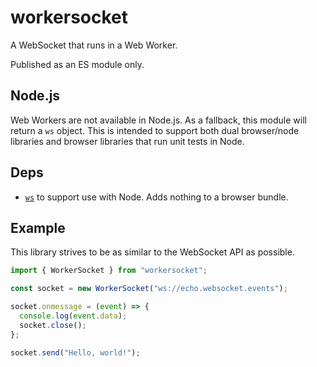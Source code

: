 # workersocket

A WebSocket that runs in a Web Worker.

Published as an ES module only.

## Node.js

Web Workers are not available in Node.js. As a fallback, this module will return a `ws` object. This is intended to support both dual browser/node libraries and browser libraries that run unit tests in Node.

## Deps

- [`ws`](https://www.npmjs.com/package/ws) to support use with Node. Adds nothing to a browser bundle.

## Example

This library strives to be as similar to the WebSocket API as possible.

```js
import { WorkerSocket } from "workersocket";

const socket = new WorkerSocket("ws://echo.websocket.events");

socket.onmessage = (event) => {
  console.log(event.data);
  socket.close();
};

socket.send("Hello, world!");
```
